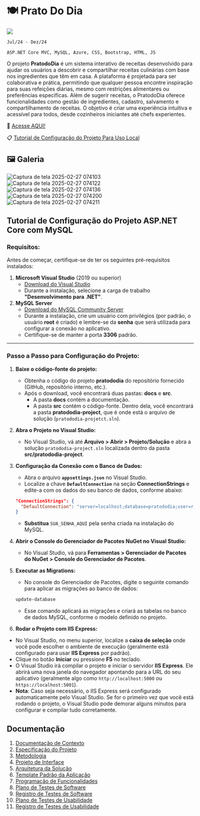 # 🍽️ Prato Do Dia

<img src="https://github.com/user-attachments/assets/3ca57226-4557-4f47-90db-7febd548b84e">

`Jul/24 - Dez/24`

`ASP.NET Core MVC, MySQL, Azure, CSS, Bootstrap, HTML, JS`

O projeto **PratodoDia** é um sistema interativo de receitas desenvolvido para ajudar os usuários a descobrir e compartilhar receitas culinárias com base nos ingredientes que têm em casa. A plataforma é projetada para ser colaborativa e prática, permitindo que qualquer pessoa encontre inspiração para suas refeições diárias, mesmo com restrições alimentares ou preferências específicas. Além de sugerir receitas, o PratodoDia oferece funcionalidades como gestão de ingredientes, cadastro, salvamento e compartilhamento de receitas. O objetivo é criar uma experiência intuitiva e acessível para todos, desde cozinheiros iniciantes até chefs experientes.

🔗 [Acesse AQUI!](https://opratododia.azurewebsites.net/)

📋 [Tutorial de Configuração do Projeto Para Uso Local](https://github.com/LcsToti/PratoDoDia/?tab=readme-ov-file#tutorial-de-configura%C3%A7%C3%A3o-do-projeto-aspnet-core-com-mysql)

## 🖼️ Galeria

![Captura de tela 2025-02-27 074103](https://github.com/user-attachments/assets/a62775a9-fd28-4dd5-b2d0-1819d25a25cc)
![Captura de tela 2025-02-27 074122](https://github.com/user-attachments/assets/4fbcffda-5629-4818-8710-3e45ef1d8f0c)
![Captura de tela 2025-02-27 074136](https://github.com/user-attachments/assets/cb946e63-59c6-41b8-aebe-63888637249d)
![Captura de tela 2025-02-27 074200](https://github.com/user-attachments/assets/bb3b2fda-5976-4bbc-bbdd-0911ead50463)
![Captura de tela 2025-02-27 074211](https://github.com/user-attachments/assets/18fb0edf-b8df-4738-9abf-5ec084256612)


## Tutorial de Configuração do Projeto ASP.NET Core com MySQL

### **Requisitos:**

Antes de começar, certifique-se de ter os seguintes pré-requisitos instalados:

1. **Microsoft Visual Studio** (2019 ou superior)
    - [Download do Visual Studio](https://visualstudio.microsoft.com/pt-br/downloads/)
    - Durante a instalação, selecione a carga de trabalho **"Desenvolvimento para .NET"**.
2. **MySQL Server**
    - [Download do MySQL Community Server](https://dev.mysql.com/downloads/installer/)
    - Durante a instalação, crie um usuário com privilégios (por padrão, o usuário **root** é criado) e lembre-se da **senha** que será utilizada para configurar a conexão no aplicativo.
    - Certifique-se de manter a porta **3306** padrão.

---

### **Passo a Passo para Configuração do Projeto:**

1. **Baixe o código-fonte do projeto:**
    - Obtenha o código do projeto **pratododia** do repositório fornecido (GitHub, repositório interno, etc.).
    - Após o download, você encontrará duas pastas: **docs** e **src**.
        - A pasta **docs** contém a documentação.
        - A pasta **src** contém o código-fonte. Dentro dela, você encontrará a pasta **pratododia-project**, que é onde está o arquivo de solução (`pratododia-projetct.sln`).
2. **Abra o Projeto no Visual Studio:**
    - No Visual Studio, vá até **Arquivo > Abrir > Projeto/Solução** e abra a solução `pratododia-project.sln` localizada dentro da pasta **src/pratododia-project**.
3. **Configuração da Conexão com o Banco de Dados:**
    - Abra o arquivo **`appsettings.json`** no Visual Studio.
    - Localize a chave **`DefaultConnection`** na seção **ConnectionStrings** e edite-a com os dados do seu banco de dados, conforme abaixo:
    
    ```json
    "ConnectionStrings": {
      "DefaultConnection": "server=localhost;database=pratododia;user=root;password=SUA_SENHA_AQUI;port=3306;SslMode=none"
    }
    ```
    
    - **Substitua** `SUA_SENHA_AQUI` pela senha criada na instalação do MySQL.
4. **Abrir o Console do Gerenciador de Pacotes NuGet no Visual Studio:**
    - No Visual Studio, vá para **Ferramentas > Gerenciador de Pacotes do NuGet > Console do Gerenciador de Pacotes**.
5. **Executar as Migrations:**
    - No console do Gerenciador de Pacotes, digite o seguinte comando para aplicar as migrações ao banco de dados:
    
    ```bash
    update-database
    ```
    
    - Esse comando aplicará as migrações e criará as tabelas no banco de dados MySQL, conforme o modelo definido no projeto.
6. **Rodar o Projeto com IIS Express:**
- No Visual Studio, no menu superior, localize a **caixa de seleção** onde você pode escolher o ambiente de execução (geralmente está configurado para usar **IIS Express** por padrão).
- Clique no botão **Iniciar** ou pressione **F5** no teclado.
- O Visual Studio irá compilar o projeto e iniciar o servidor **IIS Express**. Ele abrirá uma nova janela do navegador apontando para a URL do seu aplicativo (geralmente algo como `http://localhost:5000` ou `https://localhost:5001`).
- **Nota**: Caso seja necessário, o IIS Express será configurado automaticamente pelo Visual Studio. Se for o primeiro vez que você está rodando o projeto, o Visual Studio pode demorar alguns minutos para configurar e compilar tudo corretamente.

## Documentação

<ol>
<li><a href="docs/01-Documentação de Contexto.md"> Documentação de Contexto</a></li>
<li><a href="docs/02-Especificação do Projeto.md"> Especificação do Projeto</a></li>
<li><a href="docs/03-Metodologia.md"> Metodologia</a></li>
<li><a href="docs/04-Projeto de Interface.md"> Projeto de Interface</a></li>
<li><a href="docs/05-Arquitetura da Solução.md"> Arquitetura da Solução</a></li>
<li><a href="docs/06-Template Padrão da Aplicação.md"> Template Padrão da Aplicação</a></li>
<li><a href="docs/07-Programação de Funcionalidades.md"> Programação de Funcionalidades</a></li>
<li><a href="docs/08-Plano de Testes de Software.md"> Plano de Testes de Software</a></li>
<li><a href="docs/09-Registro de Testes de Software.md"> Registro de Testes de Software</a></li>
<li><a href="docs/10-Plano de Testes de Usabilidade.md"> Plano de Testes de Usabilidade</a></li>
<li><a href="docs/11-Registro de Testes de Usabilidade.md"> Registro de Testes de Usabilidade</a></li>
</ol>
